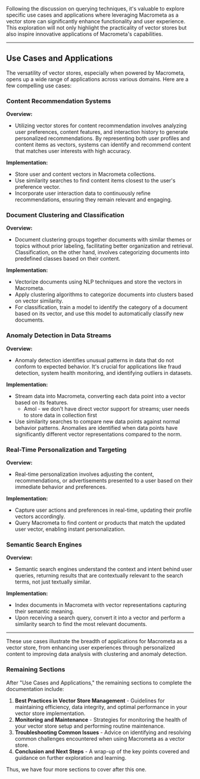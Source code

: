 Following the discussion on querying techniques, it's valuable to explore specific use cases and applications where leveraging Macrometa as a vector store can significantly enhance functionality and user experience. This exploration will not only highlight the practicality of vector stores but also inspire innovative applications of Macrometa's capabilities.

---

## Use Cases and Applications

The versatility of vector stores, especially when powered by Macrometa, opens up a wide range of applications across various domains. Here are a few compelling use cases:

### Content Recommendation Systems

**Overview:**
- Utilizing vector stores for content recommendation involves analyzing user preferences, content features, and interaction history to generate personalized recommendations. By representing both user profiles and content items as vectors, systems can identify and recommend content that matches user interests with high accuracy.

**Implementation:**
- Store user and content vectors in Macrometa collections.
- Use similarity searches to find content items closest to the user's preference vector.
- Incorporate user interaction data to continuously refine recommendations, ensuring they remain relevant and engaging.

### Document Clustering and Classification

**Overview:**
- Document clustering groups together documents with similar themes or topics without prior labeling, facilitating better organization and retrieval. Classification, on the other hand, involves categorizing documents into predefined classes based on their content.

**Implementation:**
- Vectorize documents using NLP techniques and store the vectors in Macrometa.
- Apply clustering algorithms to categorize documents into clusters based on vector similarity.
- For classification, train a model to identify the category of a document based on its vector, and use this model to automatically classify new documents.

### Anomaly Detection in Data Streams

**Overview:**
- Anomaly detection identifies unusual patterns in data that do not conform to expected behavior. It's crucial for applications like fraud detection, system health monitoring, and identifying outliers in datasets.

**Implementation:**
- Stream data into Macrometa, converting each data point into a vector based on its features.
  - Amol - we don't have direct vector support for streams; user needs to store data in collection first
- Use similarity searches to compare new data points against normal behavior patterns. Anomalies are identified when data points have significantly different vector representations compared to the norm.

### Real-Time Personalization and Targeting

**Overview:**
- Real-time personalization involves adjusting the content, recommendations, or advertisements presented to a user based on their immediate behavior and preferences.

**Implementation:**
- Capture user actions and preferences in real-time, updating their profile vectors accordingly.
- Query Macrometa to find content or products that match the updated user vector, enabling instant personalization.

### Semantic Search Engines

**Overview:**
- Semantic search engines understand the context and intent behind user queries, returning results that are contextually relevant to the search terms, not just textually similar.

**Implementation:**
- Index documents in Macrometa with vector representations capturing their semantic meaning.
- Upon receiving a search query, convert it into a vector and perform a similarity search to find the most relevant documents.

---

These use cases illustrate the breadth of applications for Macrometa as a vector store, from enhancing user experiences through personalized content to improving data analysis with clustering and anomaly detection.

### Remaining Sections

After "Use Cases and Applications," the remaining sections to complete the documentation include:

1. **Best Practices in Vector Store Management** - Guidelines for maintaining efficiency, data integrity, and optimal performance in your vector store implementation.
2. **Monitoring and Maintenance** - Strategies for monitoring the health of your vector store setup and performing routine maintenance.
3. **Troubleshooting Common Issues** - Advice on identifying and resolving common challenges encountered when using Macrometa as a vector store.
4. **Conclusion and Next Steps** - A wrap-up of the key points covered and guidance on further exploration and learning.

Thus, we have four more sections to cover after this one.
